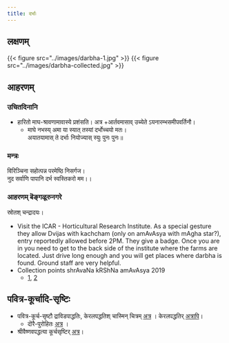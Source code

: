 ```yaml
---
title: दर्भाः
---
```


## लक्षणम्
{{< figure src="../images/darbha-1.jpg"  >}}
{{< figure src="../images/darbha-collected.jpg"  >}}


## आहरणम्
### उचितदिनानि
- हारितो माघ-श्रावणामावास्ये प्रशंसति। अत्र +आर्तवमासाव् उच्येते ऽयनारम्भसमीपवर्तिनौ।
  - माघे नभस्य् अमा या स्यात् तस्यां दर्भोच्चयो मतः।  
  अयातयामास् ते दर्भाः नियोज्यास् स्युः पुनः पुनः॥ 

### मन्त्रः
विरिञ्चिना सहोत्पन्न परमेष्ठि निसर्गज।  
नुद सर्वाणि पापानि दर्भ स्वस्तिकरो मम।।

### आहरणम् बॆङ्गळूरुनगरे
स्रोतश् चन्द्रादयः।

- Visit the ICAR - Horticultural Research Institute. As a special gesture they allow Dvijas with kachcham (only on amAvAsya with mAgha star?), entry reportedly allowed before 2PM. They give a badge. Once you are in you need to get to the back side of the institute where the farms are located. Just drive long enough and you will get places where darbha is found. Ground staff are very helpful.
- Collection points shrAvaNa kRShNa amAvAsya 2019
  - [1](https://maps.app.goo.gl/jtk1DLMau5Su7XEk9), [2](https://maps.app.goo.gl/Pa1bhRCrUHYucGEx8)

## पवित्र-कूर्चादि-सृष्टिः
- पवित्र-कूर्च-सृष्टौ द्राविडपाद्धतिः, केरलपद्धतिश् चास्मिन् चित्रम् [अत्र](https://www.youtube.com/watch?v=Bb8ohb0PC_M) । केरलपद्धतिर् [अत्रापि](https://www.youtube.com/watch?v=Gngxxyr_tMY)।
  - दॊरै-पुरोहितः [अत्र](https://www.youtube.com/watch?v=EWM2ShPiwMY&t=19s) ।
- श्रीवैष्णवपद्धत्या कूर्चसृष्टिर् [अत्र](https://www.youtube.com/watch?v=sEDAgXKMDs0)।
